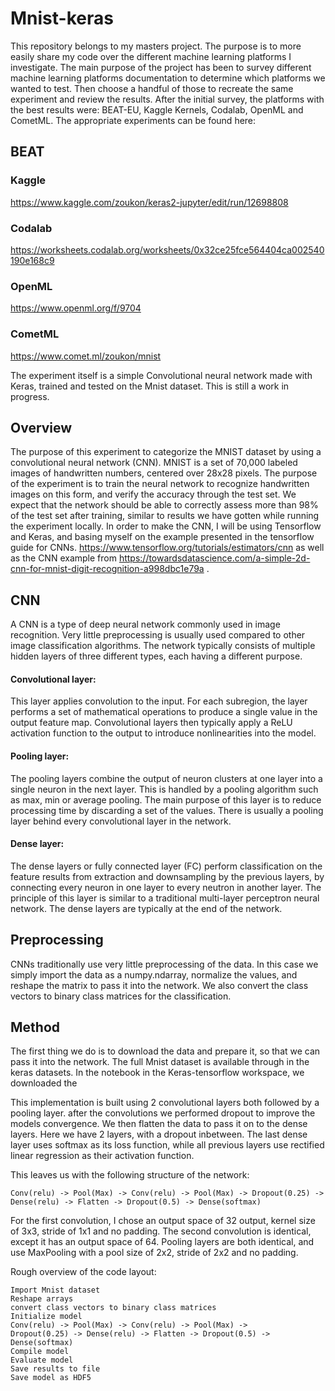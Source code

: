 # Mnist-keras
This repository belongs to my masters project. The purpose is to more easily share my code over the different machine learning platforms I investigate. The main purpose of the project has been to survey different machine learning platforms documentation to determine which platforms we wanted to test. Then choose a handful of those to recreate the same experiment and review the results. After the initial survey, the platforms with the best results were: BEAT-EU, Kaggle Kernels, Codalab, OpenML and CometML. The appropriate experiments can be found here:

## BEAT
### Kaggle
https://www.kaggle.com/zoukon/keras2-jupyter/edit/run/12698808
### Codalab
https://worksheets.codalab.org/worksheets/0x32ce25fce564404ca002540190e168c9
### OpenML
https://www.openml.org/f/9704
### CometML
https://www.comet.ml/zoukon/mnist

The experiment itself is a simple Convolutional neural network made with Keras, trained and tested on the Mnist dataset. This is still a work in progress. 

## Overview
The purpose of this experiment to categorize the MNIST dataset by using a convolutional neural network (CNN). MNIST is a set of 70,000 labeled images 
of handwritten numbers, centered over 28x28 pixels. The purpose of the experiment is to train the neural network to recognize handwritten images 
on this form, and verify the accuracy through the test set. We expect that the network should be able to correctly assess more than 98% 
of the test set after training, similar to results we have gotten while running the experiment locally.
In order to make the CNN, I will be using Tensorflow and Keras, and basing myself on the example presented in 
the tensorflow guide for CNNs. https://www.tensorflow.org/tutorials/estimators/cnn as well as the CNN example from 
https://towardsdatascience.com/a-simple-2d-cnn-for-mnist-digit-recognition-a998dbc1e79a .


## CNN
A CNN is a type of deep neural network commonly used in image recognition. Very little preprocessing is usually used compared to other image
classification algorithms. The network typically consists of multiple hidden layers of three different types, each having a different purpose.

#### Convolutional layer: 
This layer applies convolution to the input. 
For each subregion, the layer performs a set of mathematical operations to produce a single value in the output feature map. 
Convolutional layers then typically apply a ReLU activation function to the output to introduce nonlinearities into the model.
#### Pooling layer:
The pooling layers combine the output of neuron clusters at one layer into a single neuron in the next layer. This is handled by a pooling
algorithm such as max, min or average pooling. The main purpose of this layer is to reduce processing time by discarding a set of the values. 
There is usually a pooling layer behind every convolutional layer in the network. 
#### Dense layer:
The dense layers or fully connected layer (FC) perform classification 
on the feature results from extraction and downsampling by the previous layers,
by connecting every neuron in one layer to every neutron in another layer. The principle of this 
layer is similar to a traditional multi-layer perceptron neural network. The dense layers are typically at the end of the network.

## Preprocessing
CNNs traditionally use very little preprocessing of the data. 
In this case we simply import the data as a numpy.ndarray,
normalize the values, and reshape the matrix to pass it into the network. 
We also convert the class vectors to binary class matrices for the classification.

## Method
The first thing we do is to download the data and prepare it, so that we can pass it into the network. The full Mnist dataset is
available through in the keras datasets. In the notebook in the Keras-tensorflow workspace, we downloaded the 

This implementation is built using 2 convolutional layers both followed by a pooling layer. after the convolutions we performed
dropout to improve the models convergence. We then flatten the data to pass it on to the dense layers. Here we have 2 layers,
with a dropout inbetween. The last dense layer uses softmax as its loss function, while all previous layers use rectified linear regression as their 
activation function. 

This leaves us with the following structure of the network: 

`Conv(relu) -> Pool(Max) -> Conv(relu) -> Pool(Max) -> Dropout(0.25) -> Dense(relu) -> Flatten -> Dropout(0.5) -> Dense(softmax)`

For the first convolution, I chose an output space of 32 output, kernel size of 3x3, stride of 1x1 and no padding. 
The second convolution is identical, except it has an output space of 64. 
Pooling layers are both identical, and use MaxPooling with a pool size of 2x2, stride of 2x2 and no padding.

Rough overview of the code layout: 
```
Import Mnist dataset
Reshape arrays
convert class vectors to binary class matrices
Initialize model
Conv(relu) -> Pool(Max) -> Conv(relu) -> Pool(Max) -> 
Dropout(0.25) -> Dense(relu) -> Flatten -> Dropout(0.5) -> Dense(softmax)
Compile model
Evaluate model
Save results to file
Save model as HDF5
```
